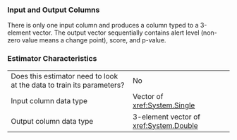 ### Input and Output Columns
There is only one input column and produces a column typed to a 3-element vector.
The output vector sequentially contains alert level (non-zero value means a change point), score, and p-value.

###  Estimator Characteristics 
|  |  | 
| -- | -- | 
| Does this estimator need to look at the data to train its parameters? | No | 
| Input column data type | Vector of <xref:System.Single> | 
| Output column data type | 3-element vector of <xref:System.Double> |
